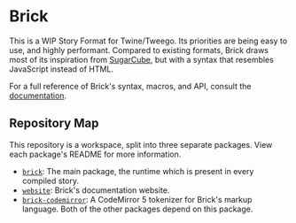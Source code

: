 # Brick

This is a WIP Story Format for Twine/Tweego.
Its priorities are being easy to use, and highly performant.
Compared to existing formats, Brick draws most of its inspiration from [SugarCube](https://www.motoslave.net/sugarcube/2/),
but with a syntax that resembles JavaScript instead of HTML.

For a full reference of Brick's syntax, macros, and API, consult the [documentation](https://brick-if.readthedocs.io).

## Repository Map

This repository is a workspace, split into three separate packages.
View each package's README for more information.

- [`brick`](./brick):
  The main package, the runtime which is present in every compiled story.
- [`website`](./website):
  Brick's documentation website.
- [`brick-codemirror`](./brick-codemirror):
  A CodeMirror 5 tokenizer for Brick's markup language.
  Both of the other packages depend on this package.
